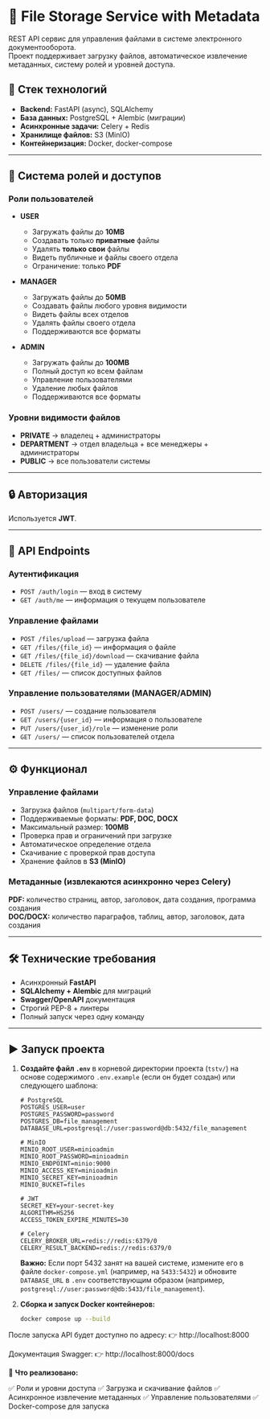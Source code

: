# 📂 File Storage Service with Metadata  

REST API сервис для управления файлами в системе электронного документооборота.  
Проект поддерживает загрузку файлов, автоматическое извлечение метаданных, систему ролей и уровней доступа.  

## 🚀 Стек технологий  
- **Backend:** FastAPI (async), SQLAlchemy  
- **База данных:** PostgreSQL + Alembic (миграции)  
- **Асинхронные задачи:** Celery + Redis  
- **Хранилище файлов:** S3 (MinIO)  
- **Контейнеризация:** Docker, docker-compose  

---

## 🔑 Система ролей и доступов  

### Роли пользователей  
- **USER**  
  - Загружать файлы до **10MB**  
  - Создавать только **приватные** файлы  
  - Удалять **только свои** файлы  
  - Видеть публичные и файлы своего отдела  
  - Ограничение: только **PDF**  

- **MANAGER**  
  - Загружать файлы до **50MB**  
  - Создавать файлы любого уровня видимости  
  - Видеть файлы всех отделов  
  - Удалять файлы своего отдела  
  - Поддерживаются все форматы  

- **ADMIN**  
  - Загружать файлы до **100MB**  
  - Полный доступ ко всем файлам  
  - Управление пользователями  
  - Удаление любых файлов  
  - Поддерживаются все форматы  

### Уровни видимости файлов  
- **PRIVATE** → владелец + администраторы  
- **DEPARTMENT** → отдел владельца + все менеджеры + администраторы  
- **PUBLIC** → все пользователи системы  

---

## 🔒 Авторизация  
Используется **JWT**.  

---

## 📡 API Endpoints  

### Аутентификация  
- `POST /auth/login` — вход в систему  
- `GET /auth/me` — информация о текущем пользователе  

### Управление файлами  
- `POST /files/upload` — загрузка файла  
- `GET /files/{file_id}` — информация о файле  
- `GET /files/{file_id}/download` — скачивание файла  
- `DELETE /files/{file_id}` — удаление файла  
- `GET /files/` — список доступных файлов  

### Управление пользователями (MANAGER/ADMIN)  
- `POST /users/` — создание пользователя  
- `GET /users/{user_id}` — информация о пользователе  
- `PUT /users/{user_id}/role` — изменение роли  
- `GET /users/` — список пользователей отдела  

---

## ⚙️ Функционал  

### Управление файлами  
- Загрузка файлов (`multipart/form-data`)  
- Поддерживаемые форматы: **PDF, DOC, DOCX**  
- Максимальный размер: **100MB**  
- Проверка прав и ограничений при загрузке  
- Автоматическое определение отдела  
- Скачивание с проверкой прав доступа  
- Хранение файлов в **S3 (MinIO)**  

### Метаданные (извлекаются асинхронно через Celery)  
**PDF:** количество страниц, автор, заголовок, дата создания, программа создания  
**DOC/DOCX:** количество параграфов, таблиц, автор, заголовок, дата создания  

---

## 🛠 Технические требования  
- Асинхронный **FastAPI**  
- **SQLAlchemy + Alembic** для миграций  
- **Swagger/OpenAPI** документация  
- Строгий PEP-8 + линтеры  
- Полный запуск через одну команду  

---

## ▶️ Запуск проекта  

1.  **Создайте файл `.env`** в корневой директории проекта (`tstv/`) на основе содержимого `.env.example` (если он будет создан) или следующего шаблона:

    ```
    # PostgreSQL
    POSTGRES_USER=user
    POSTGRES_PASSWORD=password
    POSTGRES_DB=file_management
    DATABASE_URL=postgresql://user:password@db:5432/file_management

    # MinIO
    MINIO_ROOT_USER=minioadmin
    MINIO_ROOT_PASSWORD=minioadmin
    MINIO_ENDPOINT=minio:9000
    MINIO_ACCESS_KEY=minioadmin
    MINIO_SECRET_KEY=minioadmin
    MINIO_BUCKET=files

    # JWT
    SECRET_KEY=your-secret-key
    ALGORITHM=HS256
    ACCESS_TOKEN_EXPIRE_MINUTES=30

    # Celery
    CELERY_BROKER_URL=redis://redis:6379/0
    CELERY_RESULT_BACKEND=redis://redis:6379/0
    ```
    **Важно:** Если порт 5432 занят на вашей системе, измените его в файле `docker-compose.yml` (например, на `5433:5432`) и обновите `DATABASE_URL` в `.env` соответствующим образом (например, `postgresql://user:password@db:5433/file_management`).

2.  **Сборка и запуск Docker контейнеров:**

    ```bash
    docker compose up --build
    ```

После запуска API будет доступно по адресу:
👉 http://localhost:8000

Документация Swagger:
👉 http://localhost:8000/docs

📌 **Что реализовано:**

✅ Роли и уровни доступа
✅ Загрузка и скачивание файлов
✅ Асинхронное извлечение метаданных
✅ Управление пользователями
✅ Docker-compose для запуска
